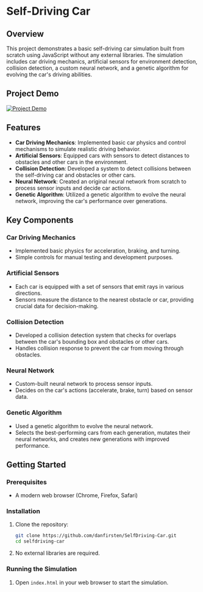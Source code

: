 # Self-Driving Car


## Overview

This project demonstrates a basic self-driving car simulation built from scratch using JavaScript without any external libraries. The simulation includes car driving mechanics, artificial sensors for environment detection, collision detection, a custom neural network, and a genetic algorithm for evolving the car's driving abilities.

## Project Demo

[![Project Demo](https://img.youtube.com/vi/uAULUd40EkE/0.jpg)](https://www.youtube.com/watch?v=uAULUd40EkE)

## Features

- **Car Driving Mechanics**: Implemented basic car physics and control mechanisms to simulate realistic driving behavior.
- **Artificial Sensors**: Equipped cars with sensors to detect distances to obstacles and other cars in the environment.
- **Collision Detection**: Developed a system to detect collisions between the self-driving car and obstacles or other cars.
- **Neural Network**: Created an original neural network from scratch to process sensor inputs and decide car actions.
- **Genetic Algorithm**: Utilized a genetic algorithm to evolve the neural network, improving the car's performance over generations.

## Key Components

### Car Driving Mechanics

- Implemented basic physics for acceleration, braking, and turning.
- Simple controls for manual testing and development purposes.

### Artificial Sensors

- Each car is equipped with a set of sensors that emit rays in various directions.
- Sensors measure the distance to the nearest obstacle or car, providing crucial data for decision-making.

### Collision Detection

- Developed a collision detection system that checks for overlaps between the car's bounding box and obstacles or other cars.
- Handles collision response to prevent the car from moving through obstacles.

### Neural Network

- Custom-built neural network to process sensor inputs.
- Decides on the car's actions (accelerate, brake, turn) based on sensor data.

### Genetic Algorithm

- Used a genetic algorithm to evolve the neural network.
- Selects the best-performing cars from each generation, mutates their neural networks, and creates new generations with improved performance.

## Getting Started

### Prerequisites

- A modern web browser (Chrome, Firefox, Safari)

### Installation

1. Clone the repository:
    ```bash
    git clone https://github.com/danfirsten/SelfDriving-Car.git
    cd selfdriving-car
    ```

2. No external libraries are required.

### Running the Simulation

1. Open `index.html` in your web browser to start the simulation.


